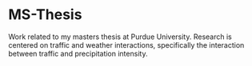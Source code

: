 # MS-Thesis
Work related to my masters thesis at Purdue University. Research is centered on traffic and weather interactions, specifically the interaction between traffic and precipitation intensity.

